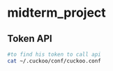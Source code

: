 # midterm_project

## Token API
```bash 
#to find his token to call api
cat ~/.cuckoo/conf/cuckoo.conf
```